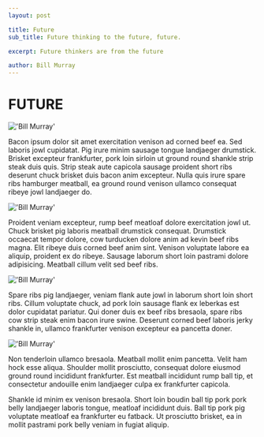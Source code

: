 ```yaml
---
layout: post

title: Future
sub_title: Future thinking to the future, future.

excerpt: Future thinkers are from the future

author: Bill Murray
---
```


# FUTURE

!['Bill Murray'](http://www.fillmurray.com/140/100)


Bacon ipsum dolor sit amet exercitation venison ad corned beef ea. Sed laboris jowl cupidatat. Pig irure minim sausage tongue landjaeger drumstick. Brisket excepteur frankfurter, pork loin sirloin ut ground round shankle strip steak duis quis. Strip steak aute capicola sausage proident short ribs deserunt chuck brisket duis bacon anim excepteur. Nulla quis irure spare ribs hamburger meatball, ea ground round venison ullamco consequat ribeye jowl landjaeger do.

!['Bill Murray'](http://www.fillmurray.com/240/200)

Proident veniam excepteur, rump beef meatloaf dolore exercitation jowl ut. Chuck brisket pig laboris meatball drumstick consequat. Drumstick occaecat tempor dolore, cow turducken dolore anim ad kevin beef ribs magna. Elit ribeye duis corned beef anim sint. Venison voluptate labore ea aliquip, proident ex do ribeye. Sausage laborum short loin pastrami dolore adipisicing. Meatball cillum velit sed beef ribs.

!['Bill Murray'](http://www.fillmurray.com/750/500)

Spare ribs pig landjaeger, veniam flank aute jowl in laborum short loin short ribs. Cillum voluptate chuck, ad pork loin sausage flank ex leberkas est dolor cupidatat pariatur. Qui doner duis ex beef ribs bresaola, spare ribs cow strip steak enim bacon irure swine. Deserunt corned beef laboris jerky shankle in, ullamco frankfurter venison excepteur ea pancetta doner.

!['Bill Murray'](http://www.fillmurray.com/540/200)

Non tenderloin ullamco bresaola. Meatball mollit enim pancetta. Velit ham hock esse aliqua. Shoulder mollit prosciutto, consequat dolore eiusmod ground round incididunt frankfurter. Est meatball incididunt rump ball tip, et consectetur andouille enim landjaeger culpa ex frankfurter capicola.

Shankle id minim ex venison bresaola. Short loin boudin ball tip pork pork belly landjaeger laboris tongue, meatloaf incididunt duis. Ball tip pork pig voluptate meatloaf ea frankfurter eu fatback. Ut prosciutto brisket, ea in mollit pastrami pork belly veniam in fugiat aliquip.